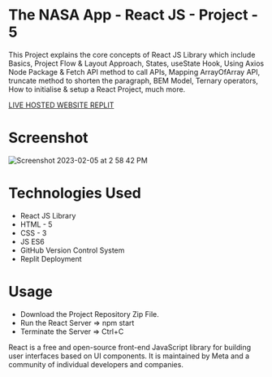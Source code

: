 # The NASA App - React JS - Project - 5

This Project explains the core concepts of React JS Library which include Basics, Project Flow &amp; Layout Approach, States, useState Hook, Using Axios Node Package &amp; Fetch API method to call APIs, Mapping ArrayOfArray API, truncate method to shorten the paragraph, BEM Model, Ternary operators, How to initialise &amp; setup a React Project, much more.

[LIVE HOSTED WEBSITE REPLIT](https://moviezoneapp-reactjs-project1.shubhamshriva15.repl.co/)

# Screenshot

![Screenshot 2023-02-05 at 2 58 42 PM](https://user-images.githubusercontent.com/115470266/216811491-5a633bf1-0132-4343-b65b-3943063d310f.png)

# Technologies Used

- React JS Library
- HTML - 5
- CSS - 3
- JS ES6
- GitHub Version Control System
- Replit Deployment

# Usage

- Download the Project Repository Zip File.
- Run the React Server => npm start
- Terminate the Server => Ctrl+C

React is a free and open-source front-end JavaScript library for building user interfaces based on UI components. It is maintained by Meta and a community of individual developers and companies.
